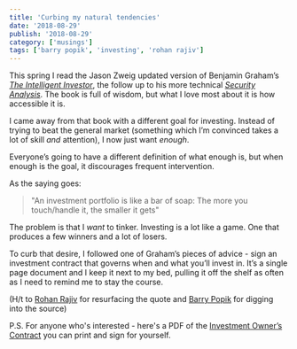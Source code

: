 ```yaml
---
title: 'Curbing my natural tendencies'
date: '2018-08-29'
publish: '2018-08-29'
category: ['musings']
tags: ['barry popik', 'investing', 'rohan rajiv']
---
```


This spring I read the Jason Zweig updated version of Benjamin Graham’s [_The Intelligent Investor_](https://www.amazon.com/Intelligent-Investor-Definitive-Investing-Essentials/dp/0060555661), the follow up to his more technical [_Security Analysis_](https://www.amazon.com/Security-Analysis-Foreword-Buffett-Editions/dp/0071592539). The book is full of wisdom, but what I love most about it is how accessible it is.

I came away from that book with a different goal for investing. Instead of trying to beat the general market (something which I’m convinced takes a lot of skill _and_ attention), I now just want _enough_.

Everyone’s going to have a different definition of what enough is, but when enough is the goal, it discourages frequent intervention.

As the saying goes:

> "An investment portfolio is like a bar of soap: The more you touch/handle it, the smaller it gets"

The problem is that I _want_ to tinker. Investing is a lot like a game. One that produces a few winners and a lot of losers.

To curb that desire, I followed one of Graham’s pieces of advice - sign an investment contract that governs when and what you’ll invest in. It’s a single page document and I keep it next to my bed, pulling it off the shelf as often as I need to remind me to stay the course.

(H/t to [Rohan Rajiv](https://alearningaday.com/2018/08/23/investments-and-soap/) for resurfacing the quote and [Barry Popik](https://www.barrypopik.com/index.php/new_york_city/entry/an_investment_portfolio_is_like_a_bar_of_soap_the_more_you_touch_it_the_sma) for digging into the source)

P.S. For anyone who's interested - here's a PDF of the [Investment Owner’s Contract](/?attachment_id=940) you can print and sign for yourself.
